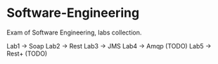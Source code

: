 # Software-Engineering
Exam of Software Engineering, labs collection.

Lab1 -> Soap
Lab2 -> Rest
Lab3 -> JMS
Lab4 -> Amqp  (TODO)
Lab5 -> Rest+ (TODO)
